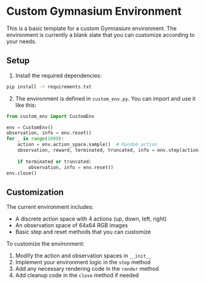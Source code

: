 # Custom Gymnasium Environment

This is a basic template for a custom Gymnasium environment. The environment is currently a blank slate that you can customize according to your needs.

## Setup

1. Install the required dependencies:
```bash
pip install -r requirements.txt
```

2. The environment is defined in `custom_env.py`. You can import and use it like this:
```python
from custom_env import CustomEnv

env = CustomEnv()
observation, info = env.reset()
for _ in range(1000):
    action = env.action_space.sample()  # Random action
    observation, reward, terminated, truncated, info = env.step(action)
    
    if terminated or truncated:
        observation, info = env.reset()
env.close()
```

## Customization

The current environment includes:
- A discrete action space with 4 actions (up, down, left, right)
- An observation space of 64x64 RGB images
- Basic step and reset methods that you can customize

To customize the environment:
1. Modify the action and observation spaces in `__init__`
2. Implement your environment logic in the `step` method
3. Add any necessary rendering code in the `render` method
4. Add cleanup code in the `close` method if needed 